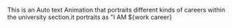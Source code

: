 This is an Auto text Animation that portraits different kinds of careers within the university section.it portraits as "I AM ${work career} 